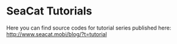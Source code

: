 SeaCat Tutorials
================

Here you can find source codes for tutorial series published here:  
http://www.seacat.mobi/blog/?t=tutorial

